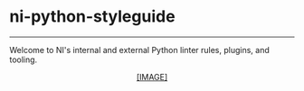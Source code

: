 # ni-python-styleguide

<!-- @TODO: We should show you some stinkin' badges -->

---

Welcome to NI's internal and external Python linter rules, plugins, and tooling.

<!-- @TODO: Put the NI + Python lockup here when it exists -->
<p align="center">
  <a href="https://github.com/ni/ni-python-styleguide">
    [IMAGE]
  </a>
</p>
